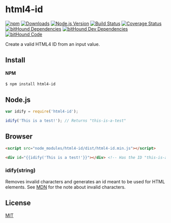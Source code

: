 html4-id
=====
[![npm](https://img.shields.io/npm/v/html4-id.svg)](https://www.npmjs.com/package/html4-id)
[![Downloads](https://img.shields.io/npm/dm/html4-id.svg)](https://www.npmjs.com/package/html4-id)
[![Node.js Version](https://img.shields.io/node/v/html4-id.svg)](https://www.npmjs.com/package/html4-id)
[![Build Status](https://travis-ci.org/RiptideElements/html4-id.svg?branch=master)](https://travis-ci.org/RiptideElements/html4-id)
[![Coverage Status](https://coveralls.io/repos/github/RiptideElements/html4-id/badge.svg?branch=master)](https://coveralls.io/github/RiptideElements/html4-id?branch=master)
[![bitHound Dependencies](https://www.bithound.io/github/RiptideElements/html4-id/badges/dependencies.svg)](https://www.bithound.io/github/RiptideElements/html4-id/master/dependencies/npm)
[![bitHound Dev Dependencies](https://www.bithound.io/github/RiptideElements/html4-id/badges/devDependencies.svg)](https://www.bithound.io/github/RiptideElements/html4-id/master/dependencies/npm)
[![bitHound Code](https://www.bithound.io/github/RiptideElements/html4-id/badges/code.svg)](https://www.bithound.io/github/RiptideElements/html4-id)

Create a valid HTML4 ID from an input value.

## Install

#### NPM
```bash
$ npm install html4-id
```

## Node.js
```js
var idify = require('html4-id');

idify('This is a test!'); // Returns "this-is-a-test"
```

## Browser
```html
<script src="node_modules/html4-id/dist/html4-id.min.js"></script>

<div id="{{idify('This is a test!'}}"></div> <!-- Has the ID "this-is-a-test" -->
```

### idify(string)
Removes invalid characters and generates an id meant to be used for HTML elements. See [MDN](https://developer.mozilla.org/en-US/docs/Web/HTML/Global_attributes/id) for the note about invalid characters.

## License
[MIT](LICENSE)